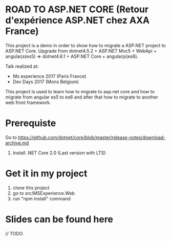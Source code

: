 # ROAD TO ASP.NET CORE (Retour d'expérience ASP.NET chez AXA France)

This project is a demo in order to show how to migrate a ASP.NET project to ASP.NET Core.
Upgrade from dotnet4.5.2 + ASP.NET Mvc5 + WebApi + angularjs(es5) => dotnet4.6.1 + ASP.NET Core + angularjs(es6).

Talk realized at:
- Ms experience 2017 (Paris France)
- Dev Days 2017 (Mons Belgium)

This project is used to learn how to migrate to asp.net core and how to migrate from angular es5 to es6 and after that how to migrate to another web front framework.

# Prerequiste
Go to https://github.com/dotnet/core/blob/master/release-notes/download-archive.md
1. Install .NET Core 2.0 (Last version with LTS)

# Get it in my project
1. clone this project
2. go to src/MSExperience.Web
3. run "npm install" command

# Slides can be found here

// TODO
